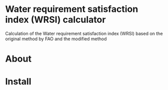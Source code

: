 # Water requirement satisfaction index (WRSI) calculator

Calculation of the Water requirement satisfaction index (WRSI) based on the original method by FAO and the modified method

# About

# Install